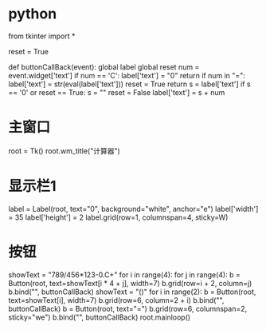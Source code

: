 # python
from tkinter import *

reset = True


def buttonCallBack(event):
    global label
    global reset
    num = event.widget['text']
    if num == 'C':
        label['text'] = "0"
        return
    if num in "=":
        label['text'] = str(eval(label['text']))
        reset = True
        return
    s = label['text']
    if s == '0' or reset == True:
        s = ""
        reset = False
    label['text'] = s + num


# 主窗口
root = Tk()
root.wm_title("计算器")
# 显示栏1
label = Label(root, text="0", background="white", anchor="e")
label['width'] = 35
label['height'] = 2
label.grid(row=1, columnspan=4, sticky=W)
# 按钮
showText = "789/456*123-0.C+"
for i in range(4):
    for j in range(4):
        b = Button(root, text=showText[i * 4 + j], width=7)
        b.grid(row=i + 2, column=j)
        b.bind("<Button-1>", buttonCallBack)
showText = "()"
for i in range(2):
    b = Button(root, text=showText[i], width=7)
    b.grid(row=6, column=2 + i)
    b.bind("<Button-1>", buttonCallBack)
b = Button(root, text="=")
b.grid(row=6, columnspan=2, sticky="we")
b.bind("<Button-1>", buttonCallBack)
root.mainloop()
